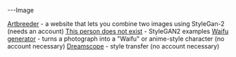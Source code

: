 ---Image

[Artbreeder](https://www.artbreeder.com) - a website that lets you combine two images using StyleGan-2 (needs an account)
[This person does not exist](thispersondoesnotexist.com) - StyleGAN2 examples
[Waifu generator](https://waifu.lofiu.com) - turns a photograph into a "Waifu" or anime-style character (no account necessary)
[Dreamscope](https://dreamscopeapp.com/editor) - style transfer (no account necessary)
